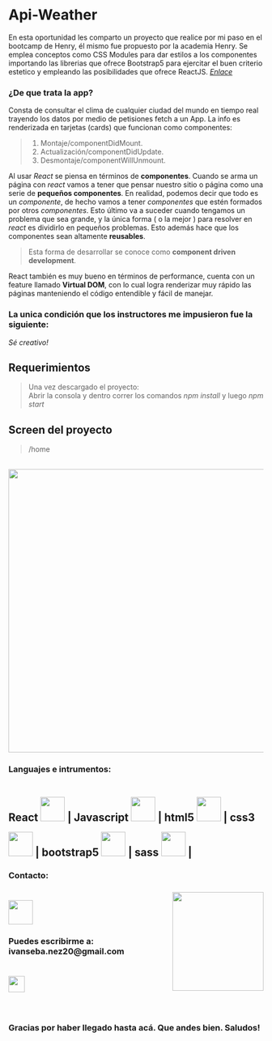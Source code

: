 
# Api-Weather
En esta oportunidad les comparto un proyecto que realice por mi paso en el bootcamp de Henry, él mismo fue propuesto por la academia Henry. Se emplea conceptos como CSS Modules
para dar estilos a los componentes importando las librerias que ofrece Bootstrap5 para ejercitar el buen criterio estetico y empleando las posibilidades que ofrece ReactJS.
[_Enlace_](https://www.linkedin.com/feed/update/urn:li:activity:6852376614311931904/)
### ¿De que trata la app?  
 Consta de consultar el clima de cualquier ciudad del mundo en tiempo real trayendo los datos por medio de petisiones fetch a un App. La info es renderizada en tarjetas (cards) que funcionan como componentes:  
 >1) Montaje/componentDidMount. 
 >2) Actualización/componentDidUpdate. 
 >3) Desmontaje/componentWillUnmount.  



Al usar _React_ se piensa en términos de __componentes__. Cuando se arma un página con _react_ vamos a tener que pensar nuestro sitio o página como una serie de __pequeños componentes__. En realidad, podemos decir que todo es un _componente_, de hecho vamos a tener _componentes_ que estén formados por otros _componentes_. Esto último va a suceder cuando tengamos un problema que sea grande, y la única forma ( o la mejor ) para resolver en _react_ es dividirlo en pequeños problemas. Esto además hace que los componentes sean altamente __reusables__.

> Esta forma de desarrollar se conoce como __component driven development__.

React también es muy bueno en términos de performance, cuenta con un feature llamado __Virtual DOM__, con lo cual logra renderizar muy rápido las páginas manteniendo el código entendible y fácil de manejar.

### La unica condición que los instructores me impusieron fue la siguiente:  

*Sé creativo!*

## Requerimientos  
> Una vez descargado el proyecto:  
> Abrir la consola y dentro correr los comandos *npm install* y luego *npm start*

## Screen del proyecto  
> /home

<dl>
  <br>
    <img style='width: 110%; height: 35rem' src='https://user-images.githubusercontent.com/85074756/143240340-383677c8-3338-4c4f-8a6a-a188f9f7521d.png'/>
</dl>

<h3 align="left">Languajes e intrumentos:</h3>
    <h2>
    React <img <img style='width: 3rem; height: 3rem; margin-top: 1rem' src="https://upload.wikimedia.org/wikipedia/commons/thumb/4/47/React.svg/1200px-React.svg.png"/> |
    Javascript <img style='width: 3rem; height: 3rem; margin-top: 1rem' src="https://cdn.pixabay.com/photo/2015/04/23/17/41/javascript-736400_960_720.png"/>  |
    html5 <img style='width: 3rem; height: 3rem; margin-top: 1rem' src="https://upload.wikimedia.org/wikipedia/commons/thumb/3/38/HTML5_Badge.svg/600px-HTML5_Badge.svg.png"/> |
    css3 <img <img style='width: 3rem; height: 3rem; margin-top: 1rem' src="https://cdn4.iconfinder.com/data/icons/social-media-logos-6/512/121-css3-512.png"/> |
    bootstrap5 <img <img style='width: 3rem; height: 3rem; margin-top: 1rem' src="https://upload.wikimedia.org/wikipedia/commons/thumb/b/b2/Bootstrap_logo.svg/1024px-Bootstrap_logo.svg.png"/> |
    sass <img <img style='width: 3rem; height: 3rem; margin-top: 1rem' src="https://upload.wikimedia.org/wikipedia/commons/thumb/9/96/Sass_Logo_Color.svg/1280px-Sass_Logo_Color.svg.png"/> | 
 
<h3> Contacto: <h3> <img align='right' src="https://user-images.githubusercontent.com/85074756/140621760-a092acaa-bb99-41b2-bc4f-b2d30283fbf2.jpeg" width="180" height="195">
    <a href='https://www.linkedin.com/in/ivan-s-nu%C3%B1ez/' target= "_blank">
     <img style='width: 3rem; height: 3rem; margin-top: 1rem' src="https://res.cloudinary.com/druj3xeao/image/upload/v1635266956/readme/linkedin-logo-png-1825_cjdift.png">
    </a><br>
 <h3> Puedes escribirme a: ivanseba.nez20@gmail.com <h3>
    <a href='https://www.google.com/intl/es-419/gmail/about/' target= "_blank">
     <img style='width: 2rem; height: 2rem; margin-top: 1rem' src="https://upload.wikimedia.org/wikipedia/commons/thumb/7/7e/Gmail_icon_%282020%29.svg/800px-Gmail_icon_%282020%29.svg.png">
    </a><br><br><br><br>
Gracias por haber llegado hasta acá. Que andes bien.
Saludos!
